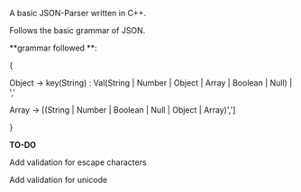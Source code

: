 A basic JSON-Parser written in C++.

Follows the basic grammar of JSON.

**grammar followed **:

{

Object -> key(String) : Val(String | Number | Object | Array | Boolean | Null) | ',' 

Array -> [(String | Number | Boolean | Null | Object | Array)',']

}

**TO-DO**

Add validation for escape characters

Add validation for unicode

